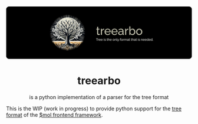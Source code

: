 ![](./docs/banner.png)
<div align="center">
    <h1>treearbo</h1>
    <p>is a python implementation of a parser for the tree format</p>
</div>

This is the WIP (work in progress) to provide python support for the [tree format](https://github.com/hyoo-ru/mam_mol/tree/master/tree2) of the [$mol frontend framework](https://github.com/hyoo-ru).
